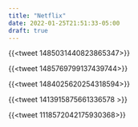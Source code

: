 ```yaml
---
title: "Netflix"
date: 2022-01-25T21:51:33-05:00
draft: true
---
```


{{<tweet 1485031440823865347>}}

{{<tweet 1485769799137439744>}}

{{<tweet 1484025620254318594>}}

{{<tweet 1413915875661336578 >}}

{{<tweet 1118572042175930368>}}